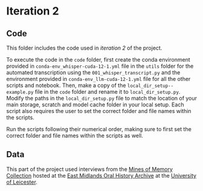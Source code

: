 # Iteration 2

## Code

This folder includes the code used in *iteration 2* of the project. 

To execute the code in the `code` folder, first create the conda environment provided in `conda-env_whisper-cuda-12-1.yml` file in the `utils` folder for the automated transcription using the `001_whisper_transcript.py` and the environment provided in `conda-env_llm-cuda-12-1.yml` file for all the other scripts and notebook. Then, make a copy of the `local_dir_setup--example.py` file in the `code` folder and rename it to `local_dir_setup.py`. Modify the paths in the `local_dir_setup.py` file to match the location of your main storage, scratch and model cache folder in your local setup. Each script also requires the user to set the correct folder and file names within the scripts.

Run the scripts following their numerical order, making sure to first set the correct folder and file names within the scripts as well.

## Data

This part of the project used interviews from the [Mines of Memory Collection](https://le.ac.uk/emoha/collections/all/mines-of-memory) hosted at the [East Midlands Oral History Archive](https://le.ac.uk/emoha) at the [University of Leicester](https://le.ac.uk/).

